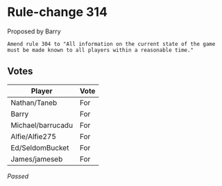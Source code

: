 # Rule-change 314

Proposed by Barry

```
Amend rule 304 to "All information on the current state of the game must be made known to all players within a reasonable time."
```

## Votes

| Player            | Vote     |
|-------------------|----------|
| Nathan/Taneb      | For      |
| Barry             | For      |
| Michael/barrucadu | For      |
| Alfie/Alfie275    | For      |
| Ed/SeldomBucket   | For      |
| James/jameseb     | For      |

*Passed*
